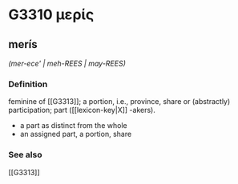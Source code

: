 # G3310 μερίς

## merís

_(mer-ece' | meh-REES | may-REES)_

### Definition

feminine of [[G3313]]; a portion, i.e., province, share or (abstractly) participation; part ([[lexicon-key|X]] -akers).

- a part as distinct from the whole
- an assigned part, a portion, share

### See also

[[G3313]]

